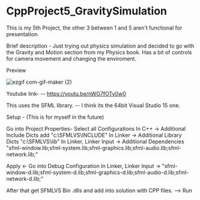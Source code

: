 # CppProject5_GravitySimulation

This is my 5th Project, the other 3 between 1 and 5 aren't functional for presentation.

Brief description - 
   Just trying out physics simulation and decided to go with the Gravity and Motion section from my Physics book.
   Has a bit of controls for camera movement and changing the enviroment.

Preview

![ezgif com-gif-maker (2)](https://user-images.githubusercontent.com/67654528/114599787-7a3ae780-9c8b-11eb-93ac-6c832c7a2867.gif)

Youtube link- -- https://youtu.be/nWG7fOTy0w0

This uses the SFML library. -- I think its the 64bit Visual Studio 15 one.

Setup - (This is for myself in the future)

Go into Project Properties- Select all Configurations In C++ -> Additional Include Dicts add "c:\SFMLVS\INCLUDE" In Linker -> Additional Library Dicts "c:\SFMLVS\lib" In Linker, Linker Input -> Additional Dependencies "sfml-window.lib;sfml-system.lib;sfml-graphics.lib;sfml-audio.lib;sfml-network.lib;"

Apply <- Go into Debug Configuration In Linker, Linker Input -> "sfml-window-d.lib;sfml-system-d.lib;sfml-graphics-d.lib;sfml-audio-d.lib;sfml-network-d.lib;"

After that get SFMLVS Bin .dlls and add into solution with CPP files. --> Run
